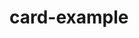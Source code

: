 <!-- generated by markdown-notes-tree -->

# card-example

<!-- optional markdown-notes-tree directory description starts here -->

<!-- optional markdown-notes-tree directory description ends here -->


